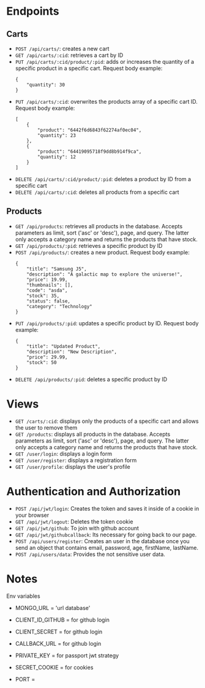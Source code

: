 # Endpoints

## Carts
- `POST /api/carts/`: creates a new cart
- `GET /api/carts/:cid`: retrieves a cart by ID
- `PUT /api/carts/:cid/product/:pid`: adds or increases the quantity of a specific product in a specific cart. Request body example:
    ```
    {
        "quantity": 30
    }
    ```
- `PUT /api/carts/:cid`: overwrites the products array of a specific cart ID. Request body example:
    ```
    [
        {
            "product": "6442f6d6843f62274af0ec04",
            "quantity": 23
        },
        {
            "product": "64419095718f9dd8b914f9ca",
            "quantity": 12
        }
    ]
    ```
- `DELETE /api/carts/:cid/product/:pid`: deletes a product by ID from a specific cart
- `DELETE /api/carts/:cid`: deletes all products from a specific cart

## Products
- `GET /api/products`: retrieves all products in the database. Accepts parameters as limit, sort ('asc' or 'desc'), page, and query. The latter only accepts a category name and returns the products that have stock.
- `GET /api/products/:pid`: retrieves a specific product by ID
- `POST /api/products/`: creates a new product. Request body example:
    ```
    {
        "title": "Samsung J5",
        "description": "A galactic map to explore the universe!",
        "price": 19.99,
        "thumbnails": [],
        "code": "asda",
        "stock": 35,
        "status": false,
        "category": "Technology"
    }
    ```
- `PUT /api/products/:pid`: updates a specific product by ID. Request body example:
    ```
    {
        "title": "Updated Product",
        "description": "New Description",
        "price": 29.99,
        "stock": 50
    }
    ```
- `DELETE /api/products/:pid`: deletes a specific product by ID

# Views
- `GET /carts/:cid`: displays only the products of a specific cart and allows the user to remove them
- `GET /products`: displays all products in the database. Accepts parameters as limit, sort ('asc' or 'desc'), page, and query. The latter only accepts a category name and returns the products that have stock.
- `GET /user/login`: displays a login form
- `GET /user/register`: displays a registration form
- `GET /user/profile`: displays the user's profile

# Authentication and Authorization
- `POST /api/jwt/login`: Creates the token and saves it inside of a cookie in your browser
- `GET /api/jwt/logout`: Deletes the token cookie
- `GET /api/jwt/github`: To join with github account
- `GET /api/jwt/githubcallback`: Its necessary for going back to our page.
- `POST /api/users/register`: Creates an user in the database once you send an object that contains email, password, age, firstName, lastName.
- `POST /api/users/data`: Provides the not sensitive user data.



# Notes
Env variables
- MONGO_URL = 'url database'

- CLIENT_ID_GITHUB = for github login
- CLIENT_SECRET = for github login
- CALLBACK_URL = for github login
- PRIVATE_KEY = for passport jwt strategy
- SECRET_COOKIE = for cookies
- PORT = 